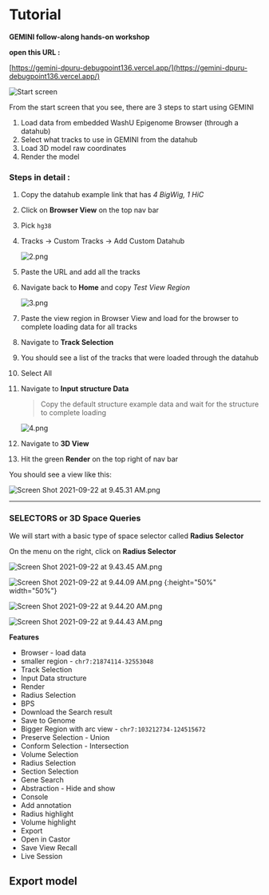 # Tutorial

**GEMINI follow-along hands-on workshop**

**open this URL :**

[https://gemini-dpuru-debugpoint136.vercel.app/](https://gemini-dpuru-debugpoint136.vercel.app/)

![Start screen](img/1.png 'Start Screen')

From the start screen that you see, there are 3 steps to start using GEMINI

1. Load data from embedded WashU Epigenome Browser (through a datahub)
2. Select what tracks to use in GEMINI from the datahub
3. Load 3D model raw coordinates
4. Render the model

### Steps in detail :

1. Copy the datahub example link that has _4 BigWig, 1 HiC_
2. Click on **Browser View** on the top nav bar
3. Pick `hg38`
4. Tracks → Custom Tracks → Add Custom Datahub

   ![2.png](img/2.png)

5. Paste the URL and add all the tracks
6. Navigate back to **Home** and copy _Test View Region_

   ![3.png](img/3.png)

7. Paste the view region in Browser View and load for the browser to complete loading data for all tracks
8. Navigate to **Track Selection**
9. You should see a list of the tracks that were loaded through the datahub
10. Select All
11. Navigate to **Input structure Data**

    > Copy the default structure example data and wait for the structure to complete loading

    ![4.png](img/4.png)

12. Navigate to **3D View**
13. Hit the green **Render** on the top right of nav bar

You should see a view like this:

![Screen Shot 2021-09-22 at 9.45.31 AM.png](img/Screen_Shot_2021-09-22_at_9.45.31_AM.png)

---

### SELECTORS or 3D Space Queries

We will start with a basic type of space selector called **Radius Selector**

On the menu on the right, click on **Radius Selector**

![Screen Shot 2021-09-22 at 9.43.45 AM.png](img/Screen_Shot_2021-09-22_at_9.43.45_AM.png)

![Screen Shot 2021-09-22 at 9.44.09 AM.png](img/Screen_Shot_2021-09-22_at_9.44.09_AM.png) {:height="50%" width="50%"}

![Screen Shot 2021-09-22 at 9.44.20 AM.png](img/Screen_Shot_2021-09-22_at_9.44.20_AM.png)

![Screen Shot 2021-09-22 at 9.44.43 AM.png](img/Screen_Shot_2021-09-22_at_9.44.43_AM.png)

**Features**

- Browser - load data
- smaller region - `chr7:21874114-32553048`
- Track Selection
- Input Data structure
- Render
- Radius Selection
- BPS
- Download the Search result
- Save to Genome
- Bigger Region with arc view - `chr7:103212734-124515672`
- Preserve Selection - Union
- Conform Selection - Intersection
- Volume Selection
- Radius Selection
- Section Selection
- Gene Search
- Abstraction - Hide and show
- Console
- Add annotation
- Radius highlight
- Volume highlight
- Export
- Open in Castor
- Save View Recall
- Live Session

## Export model

